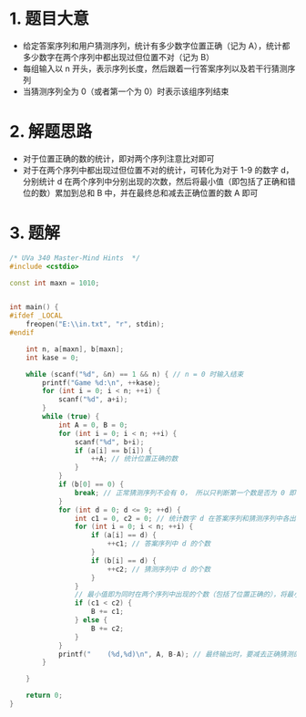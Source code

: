 
# 1. 题目大意

- 给定答案序列和用户猜测序列，统计有多少数字位置正确（记为 A），统计都多少数字在两个序列中都出现过但位置不对（记为 B）
- 每组输入以 n 开头，表示序列长度，然后跟着一行答案序列以及若干行猜测序列
- 当猜测序列全为 0（或者第一个为 0）时表示该组序列结束

# 2. 解题思路

- 对于位置正确的数的统计，即对两个序列注意比对即可
- 对于在两个序列中都出现过但位置不对的统计，可转化为对于 1-9 的数字 d，分别统计 d 在两个序列中分别出现的次数，然后将最小值（即包括了正确和错位的数）累加到总和 B 中，并在最终总和减去正确位置的数 A 即可

# 3. 题解

```C++
/* UVa 340 Master-Mind Hints  */
#include <cstdio>

const int maxn = 1010;


int main() {
#ifdef _LOCAL
    freopen("E:\\in.txt", "r", stdin);
#endif

    int n, a[maxn], b[maxn];
    int kase = 0;

    while (scanf("%d", &n) == 1 && n) { // n = 0 时输入结束
        printf("Game %d:\n", ++kase);
        for (int i = 0; i < n; ++i) {
            scanf("%d", a+i);
        }
        while (true) {
            int A = 0, B = 0;
            for (int i = 0; i < n; ++i) {
                scanf("%d", b+i);
                if (a[i] == b[i]) {
                    ++A; // 统计位置正确的数
                }
            }
            if (b[0] == 0) {
                break; // 正常猜测序列不会有 0， 所以只判断第一个数是否为 0 即可，是则本组输入结束
            }
            for (int d = 0; d <= 9; ++d) {
                int c1 = 0, c2 = 0; // 统计数字 d 在答案序列和猜测序列中各出现多少次
                for (int i = 0; i < n; ++i) {
                    if (a[i] == d) {
                        ++c1; // 答案序列中 d 的个数
                    }
                    if (b[i] == d) {
                        ++c2; // 猜测序列中 d 的个数
                    }
                }
                // 最小值即为同时在两个序列中出现的个数（包括了位置正确的），将最小值累加到 B 中
                if (c1 < c2) {
                    B += c1;
                } else {
                    B += c2;
                }
            }
            printf("    (%d,%d)\n", A, B-A); // 最终输出时，要减去正确猜测的才是错位个数
        }

    }

    return 0;
}
```